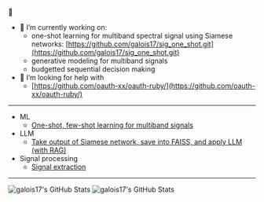👋

- 🔭 I’m currently working on:
  - one-shot learning for multiband spectral signal using Siamese networks: [https://github.com/galois17/sig_one_shot.git](https://github.com/galois17/sig_one_shot.git)
  - generative modeling for multiband signals 
  - budgetted sequential decision making
- 🤔 I’m looking for help with
  - [https://github.com/oauth-xx/oauth-ruby/](https://github.com/oauth-xx/oauth-ruby/)
 
-----
 
- ML
  - [One-shot, few-shot learning for multiband signals](https://github.com/galois17/sig_one_shot.git)
- LLM
  - [Take output of Siamese network, save into FAISS, and apply LLM (with RAG)](https://github.com/galois17/sig_embeddings_with_rag.git)
- Signal processing
  - [Signal extraction](https://github.com/galois17/sig_extract.git)
  
<!--
**galois17/galois17** is a ✨ _special_ ✨ repository because its `README.md` (this file) appears on your GitHub profile.

Here are some ideas to get you started:

- 🔭 I’m currently working on ...
- 🌱 I’m currently learning ...
- 👯 I’m looking to collaborate on ...
- 🤔 I’m looking for help with ...
- 💬 Ask me about ...
- 📫 How to reach me: ...
- 😄 Pronouns: ...
- ⚡ Fun fact: ...
-->

-----

<img src="https://streak-stats.demolab.com?user=galois17&theme=default&hide_border=true" alt="galois17's GitHub Stats" />

<img src="https://github-readme-stats.vercel.app/api/top-langs/?username=galois17&theme=default&show_icons=true&hide_border=true&layout=compact" alt="galois17's GitHub Stats" />


